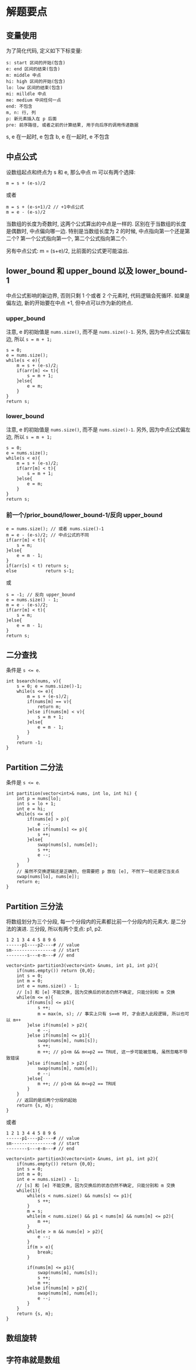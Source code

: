 # 解题要点

## 变量使用

为了简化代码, 定义如下下标变量:

	s: start 区间的开始(包含)
	e: end 区间的结束(包含)
	m: middle 中点
	hi: high 区间的开始(包含)
	lo: low 区间的结束(包含)
	mi: milldle 中点
	me: medium 中间任何一点
	end: 不包含
	m, n: 行, 列
	p: 新元素插入在 p 后面
	pre: 前序路径, 或者之前的计算结果, 用于向后序的调用传递数据

s, e 在一起时, e 包含
b, e 在一起时, e 不包含

## 中点公式

设数组起点和终点为 s 和 e, 那么中点 m 可以有两个选择:

	m = s + (e-s)/2

或者

	m = s + (e-s+1)/2 // +1中点公式
	m = e - (e-s)/2

当数组的长度为奇数时, 这两个公式算出的中点是一样的. 区别在于当数组的长度是偶数时, 中点偏向哪一边. 特别是当数组长度为 2 的时候, 中点指向第一个还是第二个? 第一个公式指向第一个, 第二个公式指向第二个.

另有中点公式: m = (s+e)/2, 比前面的公式更可能溢出.

## lower_bound 和 upper_bound 以及 lower_bound-1

中点公式影响的新边界, 否则只剩 1 个或者 2 个元素时, 代码逻辑会死循环. 如果是偏左边, 新的开始要在中点 +1, 但中点可以作为新的终点.

### upper_bound

注意, e 的初始值是 `nums.size()`, 而不是 `nums.size()-1`. 另外, 因为中点公式偏左边, 所以 `s = m + 1;`

	s = 0;
	e = nums.size();
	while(s < e){
		m = s + (e-s)/2;
		if(arr[m] <= t){
			s = m + 1;
		}else{
			e = m;
		}
	}
	return s;

### lower_bound

注意, e 的初始值是 `nums.size()`, 而不是 `nums.size()-1`. 另外, 因为中点公式偏左边, 所以 `s = m + 1;`

	s = 0;
	e = nums.size();
	while(s < e){
		m = s + (e-s)/2;
		if(arr[m] < t){
			s = m + 1;
		}else{
			e = m;
		}
	}
	return s;

### 前一个/prior_bound/lower_bound-1/反向 upper_bound

	e = nums.size(); // 或者 nums.size()-1
	m = e - (e-s)/2; // 中点公式的不同
	if(arr[m] < t){
		s = m;
	}else{
		e = m - 1;
	}
	if(arr[s] < t) return s;
	else           return s-1;

或

	s = -1; // 反向 upper_bound
	e = nums.size() - 1;
	m = e - (e-s)/2;
	if(arr[m] < t){
	    s = m;
	}else{
	    e = m - 1;
	}
	return s;

## 二分查找

条件是 `s <= e`.

	int bsearch(nums, v){
		s = 0; e = nums.size()-1;
		while(s <= e){
			m = s + (e-s)/2;
			if(nums[m] == v){
				return m;
			}else if(nums[m] < v){
				s = m + 1;
			}else{
				e = m - 1;
			}
		}
		return -1;
	}

## Partition 二分法

条件是 `s <= e`.

	int partition(vector<int>& nums, int lo, int hi) {
		int p = nums[lo];
		int s = lo + 1;
		int e = hi;
		while(s <= e){
			if(nums[e] > p){
				e --;
			}else if(nums[s] <= p){
				s ++;
			}else{
				swap(nums[s], nums[e]);
				s ++;
				e --;
			}
		}
		// 虽然不交换逻辑还是正确的, 但需要把 p 放在 [e], 不然下一轮还是它当支点
		swap(nums[lo], nums[e]);
		return e;
	}

## Partition 三分法

将数组划分为三个分段, 每一个分段内的元素都比前一个分段内的元素大. 是二分法的演进. 三分段, 所以有两个支点: p1, p2.

	1 2 1 3 4 4 5 8 9 6
	------p1----p2----# // value
	sm----------------e // start
	--------s---e-m---# // end

	vector<int> partition3(vector<int> &nums, int p1, int p2){
		if(nums.empty()) return {0,0};
		int s = 0;
		int m = 0;
		int e = nums.size() - 1;
		// [s] 和 [e] 不能交换, 因为交换后的状态仍然不确定, 只能分别和 m 交换
		while(m <= e){
			if(nums[s] <= p1){
				s ++;
				m = max(m, s); // 事实上只有 s==m 时, 才会进入此段逻辑, 所以也可以 m++
			}else if(nums[e] > p2){
				e --;
			}else if(nums[m] <= p1){
				swap(nums[m], nums[s]);
				s ++;
				m ++; // p1<m && m<=p2 == TRUE, 这一步可能被忽略, 虽然忽略不导致错误
			}else if(nums[m] > p2){
				swap(nums[m], nums[e]);
				e --;
			}else{
				m ++; // p1<m && m<=p2 == TRUE
			}
		}
		// 返回的是后两个分段的起始
		return {s, m};
	}

或者

	1 2 1 3 4 4 5 8 9 6
	------p1----p2----# // value
	sm----------------e // start
	--------s---e-m---# // end

	vector<int> partition3(vector<int> &nums, int p1, int p2){
		if(nums.empty()) return {0,0};
		int s = 0;
		int m = 0;
		int e = nums.size() - 1;
		// [s] 和 [e] 不能交换, 因为交换后的状态仍然不确定, 只能分别和 m 交换
		while(1){
			while(s < nums.size() && nums[s] <= p1){
				s ++;
			}
			m = s;
			while(m < nums.size() && p1 < nums[m] && nums[m] <= p2){
				m ++;
			}
			while(e > m && nums[e] > p2){
				e --;
			}
			if(m > e){
				break;
			}
			
			if(nums[m] <= p1){
				swap(nums[m], nums[s]);
				s ++;
				m ++;
			}else if(nums[m] > p2){
				swap(nums[m], nums[e]);
				e --;
			}
		}
		return {s, m};
	}


## 数组旋转


## 字符串就是数组

